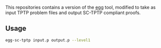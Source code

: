 This repositories contains a version of the [egg]() tool, modified to take as input TPTP problem files and output SC-TPTP compliant proofs.

## Usage

```bash
egg-sc-tptp input.p output.p --level1
```
